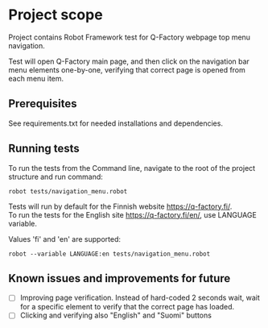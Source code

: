 # Project scope

Project contains Robot Framework test for Q-Factory webpage top menu navigation.

Test will open Q-Factory main page, and then click on the navigation bar menu elements one-by-one, verifying that correct page is opened from each menu item.

## Prerequisites

See requirements.txt for needed installations and dependencies.

## Running tests

To run the tests from the Command line, navigate to the root of the project structure and run command:

```
robot tests/navigation_menu.robot
```

Tests will run by default for the Finnish website https://q-factory.fi/.  
To run the tests for the English site https://q-factory.fi/en/, use LANGUAGE variable. 

Values 'fi' and 'en' are supported:

```
robot --variable LANGUAGE:en tests/navigation_menu.robot
```

## Known issues and improvements for future

- [ ] Improving page verification. Instead of hard-coded 2 seconds wait, wait for a specific element to verify that the correct page has loaded.
- [ ] Clicking and verifying also "English" and "Suomi" buttons
